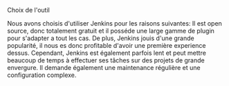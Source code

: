 Choix de l'outil



Nous avons choisis d'utiliser Jenkins pour les raisons suivantes:
Il est open source, donc totalement gratuit et il posséde une large gamme de plugin pour s'adapter a tout les cas. De plus, Jenkins jouis d'une grande popularité, il nous es donc profitable d'avoir une première experience dessus. Cependant, Jenkins est également parfois lent et peut mettre beaucoup de temps à effectuer ses tâches sur des projets de grande envergure. Il demande également une maintenance régulière et une configuration complexe.
